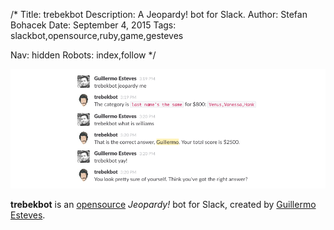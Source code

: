 /*
Title: trebekbot
Description: A Jeopardy! bot for Slack.
Author: Stefan Bohacek
Date: September 4, 2015
Tags: slackbot,opensource,ruby,game,gesteves

Nav: hidden
Robots: index,follow
*/

[![](/content/bots/slackbots/images/trebekbot.png)](https://github.com/gesteves/trebekbot)

**trebekbot** is an [opensource](https://github.com/gesteves/trebekbot) *Jeopardy!* bot for Slack, created by [Guillermo Esteves](https://twitter.com/gesteves).